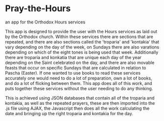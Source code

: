 # Pray-the-Hours
an app for the Orthodox Hours services

This app is designed to provide the user with the Hours services as laid out by the Orthodox church. Within these services there are sections that are repeated,
and there are also sections called the 'troparia' and 'kontakia' that vary depending on the day of the week, on Sundays there are also varations depending on which
of the eight tones is being used that week. Additionally there are troparia and konkatia that are unique each day of the year depending on the Saint celebrated on the 
day, and there are also movable feasts that occur on specific Sundays that are calculated in relation to Pascha (Easter). If one wanted to use books to read these
services accurately one would need to do a lot of preparation, own a lot of books, and do a lot of flicking between them. This app does all of this work, and puts
together these services without the user needing to do any thinking.

This is achieved using JSON databases that contain all of the troparia and kontakia, as well as the repeated prayers, these are then imported into the .js file using
AJAX, the Javascript then does all the work calculating the date and bringing up the right troparia and kontakia for the day. 
